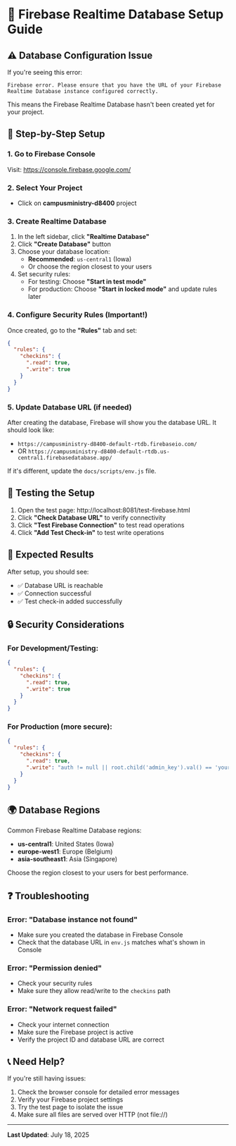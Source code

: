 # 🔧 Firebase Realtime Database Setup Guide

## ⚠️ Database Configuration Issue

If you're seeing this error:
```
Firebase error. Please ensure that you have the URL of your Firebase Realtime Database instance configured correctly.
```

This means the Firebase Realtime Database hasn't been created yet for your project.

## 🚀 Step-by-Step Setup

### 1. Go to Firebase Console
Visit: https://console.firebase.google.com/

### 2. Select Your Project
- Click on **campusministry-d8400** project

### 3. Create Realtime Database
1. In the left sidebar, click **"Realtime Database"**
2. Click **"Create Database"** button
3. Choose your database location:
   - **Recommended**: `us-central1` (Iowa)
   - Or choose the region closest to your users
4. Set security rules:
   - For testing: Choose **"Start in test mode"**
   - For production: Choose **"Start in locked mode"** and update rules later

### 4. Configure Security Rules (Important!)
Once created, go to the **"Rules"** tab and set:

```json
{
  "rules": {
    "checkins": {
      ".read": true,
      ".write": true
    }
  }
}
```

### 5. Update Database URL (if needed)
After creating the database, Firebase will show you the database URL. It should look like:
- `https://campusministry-d8400-default-rtdb.firebaseio.com/`
- OR `https://campusministry-d8400-default-rtdb.us-central1.firebasedatabase.app/`

If it's different, update the `docs/scripts/env.js` file.

## 🧪 Testing the Setup

1. Open the test page: http://localhost:8081/test-firebase.html
2. Click **"Check Database URL"** to verify connectivity
3. Click **"Test Firebase Connection"** to test read operations
4. Click **"Add Test Check-in"** to test write operations

## 🎯 Expected Results

After setup, you should see:
- ✅ Database URL is reachable
- ✅ Connection successful
- ✅ Test check-in added successfully

## 🔒 Security Considerations

### For Development/Testing:
```json
{
  "rules": {
    "checkins": {
      ".read": true,
      ".write": true
    }
  }
}
```

### For Production (more secure):
```json
{
  "rules": {
    "checkins": {
      ".read": true,
      ".write": "auth != null || root.child('admin_key').val() == 'your-secret-key'"
    }
  }
}
```

## 🌍 Database Regions

Common Firebase Realtime Database regions:
- **us-central1**: United States (Iowa)
- **europe-west1**: Europe (Belgium)  
- **asia-southeast1**: Asia (Singapore)

Choose the region closest to your users for best performance.

## ❓ Troubleshooting

### Error: "Database instance not found"
- Make sure you created the database in Firebase Console
- Check that the database URL in `env.js` matches what's shown in Console

### Error: "Permission denied"
- Check your security rules
- Make sure they allow read/write to the `checkins` path

### Error: "Network request failed"
- Check your internet connection
- Make sure the Firebase project is active
- Verify the project ID and database URL are correct

## 📞 Need Help?

If you're still having issues:
1. Check the browser console for detailed error messages
2. Verify your Firebase project settings
3. Try the test page to isolate the issue
4. Make sure all files are served over HTTP (not file://)

---
**Last Updated**: July 18, 2025
